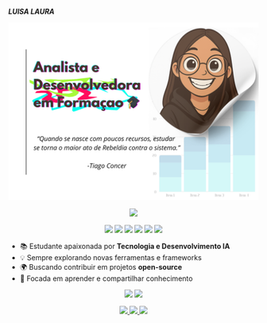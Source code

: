 **_LUISA LAURA_**
<div align="center">

<img src="imagens/cartoon.png" width="780" alt="Meu Cartoon" />

</div>

<p align="center">
<img src="https://skillicons.dev/icons?i=python,cpp,php,css,html,aws,mysql,firebase,figma,github,trello" width="490" />
</p>

<p align="center">
<img src="https://img.shields.io/badge/SQLite-003B57?style=for-the-badge&logo=sqlite&logoColor=white"/>
  <img src="https://img.shields.io/badge/Matplotlib-003B57?style=for-the-badge&logo=plotly&logoColor=white"/>
  <img src="https://img.shields.io/badge/MLflow-0194E2?style=for-the-badge&logo=mlflow&logoColor=white"/>
  <img src="https://img.shields.io/badge/NumPy-013243?style=for-the-badge&logo=numpy&logoColor=white"/>
  <img src="https://img.shields.io/badge/Pandas-150458?style=for-the-badge&logo=pandas&logoColor=white"/>
  <img src="https://img.shields.io/badge/Power%20BI-F2C811?style=for-the-badge&logo=powerbi&logoColor=black"/>
</p>

- 📚 Estudante apaixonada por **Tecnologia e Desenvolvimento IA**  
- 💡 Sempre explorando novas ferramentas e frameworks  
- 🌍 Buscando contribuir em projetos **open-source**  
- 🚀 Focada em aprender e compartilhar conhecimento  


<p align="center">
  <img src="https://github-readme-stats.vercel.app/api?username=luisa-collab&show_icons=true&theme=tokyonight" height="180"/>
  <img src="https://github-readme-stats.vercel.app/api/top-langs/?username=luisa-collab&layout=compact&theme=tokyonight" height="180"/>
</p>

<p align="center">
  <a href="https://www.linkedin.com/in/seu-linkedin" target="_blank">
    <img src="https://img.shields.io/badge/LinkedIn-0077B5?style=for-the-badge&logo=linkedin&logoColor=white"/>
</a>
  <a href="mailto:seuemail@gmail.com" target="_blank">
<img src="https://img.shields.io/badge/Gmail-D14836?style=for-the-badge&logo=gmail&logoColor=white"/>
  </a>
  <a href="https://github.com/luisa-collab" target="_blank">
<img src="https://img.shields.io/badge/GitHub-100000?style=for-the-badge&logo=github&logoColor=white"/>
  </a>
</p>
